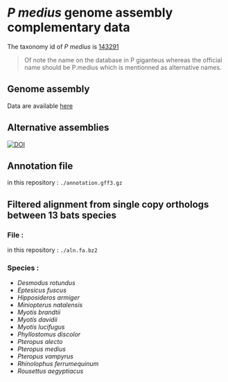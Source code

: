 # *P medius* genome assembly complementary data

The taxonomy id of *P medius* is [143291](https://www.ebi.ac.uk/ena/data/view/Taxon:143291)

> Of note the name on the database in P giganteus whereas the official name should be P.medius which is mentionned as alternative names.

## Genome assembly

Data are available [here](https://www.ebi.ac.uk/ena/data/view/GCA_902729225)

## Alternative assemblies

[![DOI](https://zenodo.org/badge/DOI/10.5281/zenodo.3779227.svg)](https://doi.org/10.5281/zenodo.3779227)

## Annotation file

in this repository : `./annotation.gff3.gz`

## Filtered alignment from single copy orthologs between 13 bats species

### File :

in this repository : `./aln.fa.bz2`

### Species : 

- *Desmodus rotundus*
- *Eptesicus fuscus*
- *Hipposideros armiger*
- *Miniopterus natalensis*
- *Myotis brandtii*
- *Myotis davidii*
- *Myotis lucifugus*
- *Phyllostomus discolor*
- *Pteropus alecto*
- *Pteropus medius*
- *Pteropus vampyrus*
- *Rhinolophus ferrumequinum*
- *Rousettus aegyptiacus*

